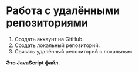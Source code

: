 # Работа с удалёнными репозиториями
1. Создать аккаунт на GitHub.
2. Создать локальный репозиторий.
3. Связать удалённый репозиторий с локальным.


**Это JavaScript файл.**